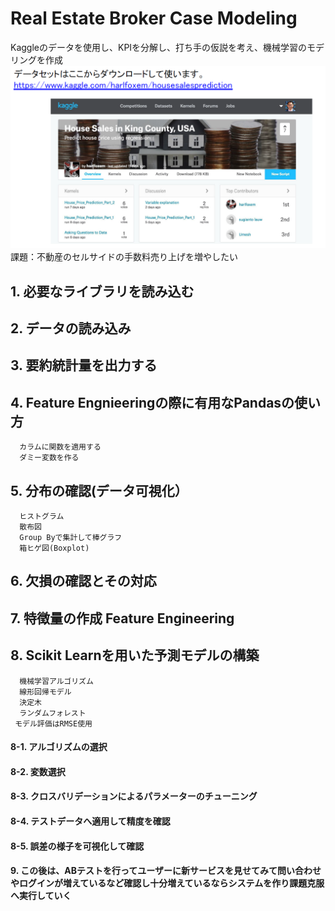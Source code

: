 # Real Estate Broker Case Modeling

Kaggleのデータを使用し、KPIを分解し、打ち手の仮説を考え、機械学習のモデリングを作成
<img src="images/house_sales.png">
課題：不動産のセルサイドの手数料売り上げを増やしたい

## 1. 必要なライブラリを読み込む
## 2. データの読み込み
## 3. 要約統計量を出力する
## 4. Feature Engnieeringの際に有用なPandasの使い方
      カラムに関数を適用する
      ダミー変数を作る
## 5. 分布の確認(データ可視化）
      ヒストグラム
      散布図
      Group Byで集計して棒グラフ
      箱ヒゲ図(Boxplot)
## 6. 欠損の確認とその対応
## 7. 特徴量の作成 Feature Engineering
## 8. Scikit Learnを用いた予測モデルの構築
      機械学習アルゴリズム
      線形回帰モデル
      決定木
      ランダムフォレスト
     モデル評価はRMSE使用
#### 8-1. アルゴリズムの選択
#### 8-2. 変数選択
#### 8-3. クロスバリデーションによるパラメーターのチューニング
#### 8-4. テストデータへ適用して精度を確認
#### 8-5. 誤差の様子を可視化して確認
#### 9. この後は、ABテストを行ってユーザーに新サービスを見せてみて問い合わせやログインが増えているなど確認し十分増えているならシステムを作り課題克服へ実行していく
